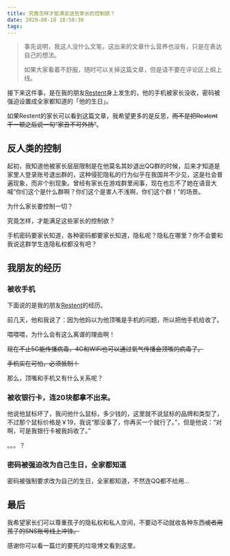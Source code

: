```yaml
---
title: 究竟怎样才能满足这些家长的控制欲？
date: 2020-08-18 18:50:30
tags:
---
```


> 事先说明，我这人没什么文笔，这出来的文章什么营养也没有，只是在表达自己的想法。
>
> 如果大家看着不舒服，随时可以关掉这篇文章，但是请不要在评论区上纲上线。

接下来这件事，是在我的朋友[Restent](https://hexo.restent.site/)身上发生的，他的手机被家长没收，密码被强迫设置成全家都知道的「他的生日」。

如果Restent的家长可以看到这篇文章，我希望更多的是反思，~~而不是把Restent干一顿之后说一句“家丑不可外扬”~~。

## 反人类的控制

起初，我知道他被家长层层限制是在他莫名其妙退出QQ群的时候，后来才知道是家里人登录账号退出群的，这种侵犯隐私的行为似乎在我国并不少见，这是社会普遍现象，而非个别现象。曾经有家长在游戏群里闹事，现在也忘不了她在语音大喊“你们这个是什么群啊？你们这个是害人不浅啊，你们这个群！”的场景。

为什么家长要控制一切？

究竟怎样，才能满足这些家长的控制欲？

手机密码要家长知道，各种密码都要家长知道，隐私呢？隐私在哪里？你不会要和我说这群学生连隐私权都没有吧？

## 我朋友的经历

### 被收手机

下面说的是我的朋友[Restent](https://hexo.restent.site/)的经历。

前几天，他和我说了：因为他妈以为他顶嘴是手机的问题，所以把他手机给收了。

喂喂喂，为什么会有这么离谱的理由啊！

~~现在不止5G能传播病毒，4G和WiFi也可以通过氧气传播会顶嘴的病毒了。~~

~~手机实在可怕，必须抵制！~~

那么，顶嘴和手机又有什么关系呢？

### 被收银行卡，连20块都拿不出来。

他说他鼠标坏了，我问他什么鼠标，多少钱的，这里就不说鼠标的品牌和类型了，不过那个鼠标价格是￥19，我说“那没事了，你再买一个就行了。”，但是他说：“对啊，可是我银行卡被我妈收了。”

。。。？

### 密码被强迫改为自己生日，全家都知道

密码被强制要求改为自己的生日，全家都知道，不然连QQ都不给用...

## 最后

我希望家长们可以尊重孩子的隐私权和私人空间，不要动不动就收各种东西~~或者用孩子的SNS账号线上冲锋。~~

感谢你可以看一篇烂的要死的垃圾博文看到这里。